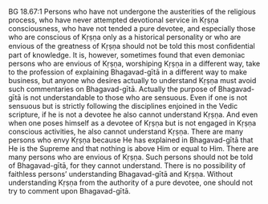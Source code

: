 BG 18.67:1	Persons who have not undergone the austerities of the religious process, who have never attempted devotional service in Kṛṣṇa consciousness, who have not tended a pure devotee, and especially those who are conscious of Kṛṣṇa only as a historical personality or who are envious of the greatness of Kṛṣṇa should not be told this most conﬁdential part of knowledge. It is, however, sometimes found that even demoniac persons who are envious of Kṛṣṇa, worshiping Kṛṣṇa in a different way, take to the profession of explaining Bhagavad-gītā in a different way to make business, but anyone who desires actually to understand Kṛṣṇa must avoid such commentaries on Bhagavad-gītā. Actually the purpose of Bhagavad-gītā is not understandable to those who are sensuous. Even if one is not sensuous but is strictly following the disciplines enjoined in the Vedic scripture, if he is not a devotee he also cannot understand Kṛṣṇa. And even when one poses himself as a devotee of Kṛṣṇa but is not engaged in Kṛṣṇa conscious activities, he also cannot understand Kṛṣṇa. There are many persons who envy Kṛṣṇa because He has explained in Bhagavad-gītā that He is the Supreme and that nothing is above Him or equal to Him. There are many persons who are envious of Kṛṣṇa. Such persons should not be told of Bhagavad-gītā, for they cannot understand. There is no possibility of faithless persons’ understanding Bhagavad-gītā and Kṛṣṇa. Without understanding Kṛṣṇa from the authority of a pure devotee, one should not try to comment upon Bhagavad-gītā.